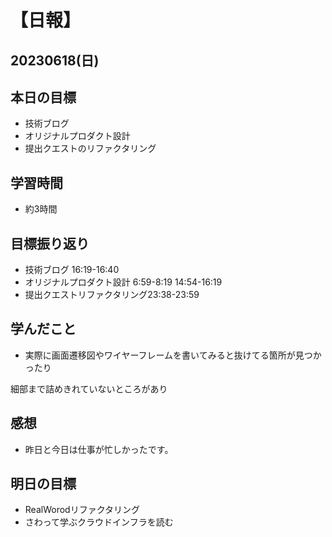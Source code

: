 # 【日報】
## 20230618(日)
## 本日の目標
- 技術ブログ
- オリジナルプロダクト設計
- 提出クエストのリファクタリング

## 学習時間
- 約3時間

## 目標振り返り
- 技術ブログ 16:19-16:40
- オリジナルプロダクト設計 6:59-8:19 14:54-16:19
- 提出クエストリファクタリング23:38-23:59

## 学んだこと
- 実際に画面遷移図やワイヤーフレームを書いてみると抜けてる箇所が見つかったり

細部まで詰めきれていないところがあり

## 感想
- 昨日と今日は仕事が忙しかったです。

## 明日の目標
- RealWorodリファクタリング
- さわって学ぶクラウドインフラを読む


